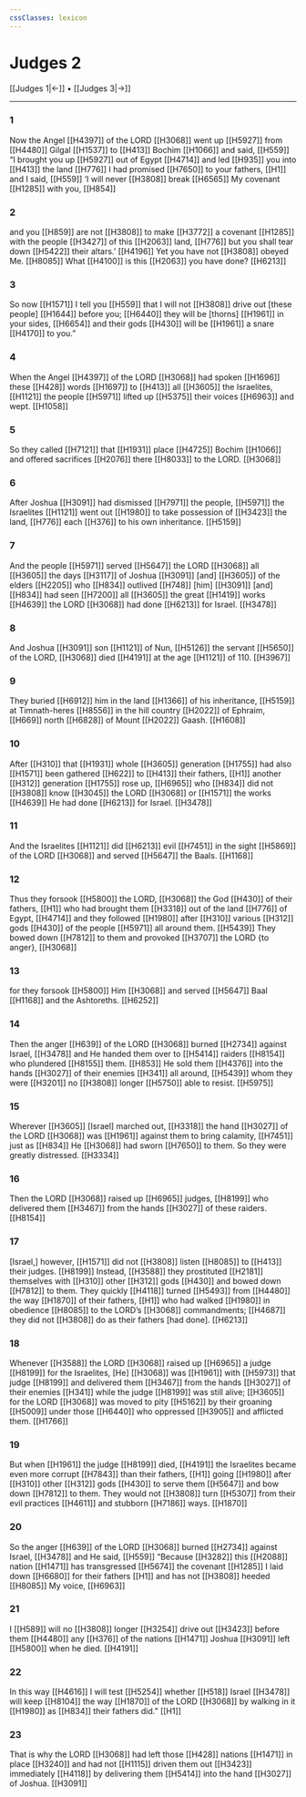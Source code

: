 ```yaml
---
cssClasses: lexicon
---
```


# Judges 2

[[Judges 1|←]] • [[Judges 3|→]]

---

### 1
Now the Angel [[H4397]] of the LORD [[H3068]] went up [[H5927]] from [[H4480]] Gilgal [[H1537]] to [[H413]] Bochim [[H1066]] and said, [[H559]] “I brought you up [[H5927]] out of Egypt [[H4714]] and led [[H935]] you into [[H413]] the land [[H776]] I had promised [[H7650]] to your fathers, [[H1]] and I said, [[H559]] ‘I will never [[H3808]] break [[H6565]] My covenant [[H1285]] with you, [[H854]]

### 2
and you [[H859]] are not [[H3808]] to make [[H3772]] a covenant [[H1285]] with the people [[H3427]] of this [[H2063]] land, [[H776]] but you shall tear down [[H5422]] their altars.’ [[H4196]] Yet you have not [[H3808]] obeyed Me. [[H8085]] What [[H4100]] is this [[H2063]] you have done? [[H6213]]

### 3
So now [[H1571]] I tell you [[H559]] that I will not [[H3808]] drive out [these people] [[H1644]] before you; [[H6440]] they will be [thorns] [[H1961]] in your  sides, [[H6654]] and their gods [[H430]] will be [[H1961]] a snare [[H4170]] to you.” 

### 4
When the Angel [[H4397]] of the LORD [[H3068]] had spoken [[H1696]] these [[H428]] words [[H1697]] to [[H413]] all [[H3605]] the Israelites, [[H1121]] the people [[H5971]] lifted up [[H5375]] their voices [[H6963]] and wept. [[H1058]]

### 5
So they called [[H7121]] that [[H1931]] place [[H4725]] Bochim [[H1066]] and offered sacrifices [[H2076]] there [[H8033]] to the LORD. [[H3068]]

### 6
After Joshua [[H3091]] had dismissed [[H7971]] the people, [[H5971]] the Israelites [[H1121]] went out [[H1980]] to take possession of [[H3423]] the land, [[H776]] each [[H376]] to his own inheritance. [[H5159]]

### 7
And the people [[H5971]] served [[H5647]] the LORD [[H3068]] all [[H3605]] the days [[H3117]] of Joshua [[H3091]] [and] [[H3605]] of the elders [[H2205]] who [[H834]] outlived [[H748]] [him] [[H3091]] [and] [[H834]] had seen [[H7200]] all [[H3605]] the great [[H1419]] works [[H4639]] the LORD [[H3068]] had done [[H6213]] for Israel. [[H3478]]

### 8
And Joshua [[H3091]] son [[H1121]] of Nun, [[H5126]] the servant [[H5650]] of the LORD, [[H3068]] died [[H4191]] at the age [[H1121]] of 110. [[H3967]]

### 9
They buried [[H6912]] him in the land [[H1366]] of his inheritance, [[H5159]] at Timnath-heres [[H8556]] in the hill country [[H2022]] of Ephraim, [[H669]] north [[H6828]] of Mount [[H2022]] Gaash. [[H1608]]

### 10
After [[H310]] that [[H1931]] whole [[H3605]] generation [[H1755]] had also [[H1571]] been gathered [[H622]] to [[H413]] their fathers, [[H1]] another [[H312]] generation [[H1755]] rose up, [[H6965]] who [[H834]] did not [[H3808]] know [[H3045]] the LORD [[H3068]] or [[H1571]] the works [[H4639]] He had done [[H6213]] for Israel. [[H3478]]

### 11
And the Israelites [[H1121]] did [[H6213]] evil [[H7451]] in the sight [[H5869]] of the LORD [[H3068]] and served [[H5647]] the Baals. [[H1168]]

### 12
Thus they forsook [[H5800]] the LORD, [[H3068]] the God [[H430]] of their fathers, [[H1]] who had brought them [[H3318]] out of the land [[H776]] of Egypt, [[H4714]] and they followed [[H1980]] after [[H310]] various [[H312]] gods [[H430]] of the people [[H5971]] all around them. [[H5439]] They bowed down [[H7812]] to them  and provoked [[H3707]] the LORD {to anger}, [[H3068]]

### 13
for they forsook [[H5800]] Him [[H3068]] and served [[H5647]] Baal [[H1168]] and the Ashtoreths. [[H6252]]

### 14
Then the anger [[H639]] of the LORD [[H3068]] burned [[H2734]] against Israel, [[H3478]] and He handed them over to [[H5414]] raiders [[H8154]] who plundered [[H8155]] them. [[H853]] He sold them [[H4376]] into the hands [[H3027]] of their enemies [[H341]] all around, [[H5439]] whom they were [[H3201]] no [[H3808]] longer [[H5750]] able to resist. [[H5975]]

### 15
Wherever [[H3605]] [Israel] marched out, [[H3318]] the hand [[H3027]] of the LORD [[H3068]] was [[H1961]] against them  to bring calamity, [[H7451]] just as [[H834]] He [[H3068]] had sworn [[H7650]] to them.  So they were greatly distressed. [[H3334]]

### 16
Then the LORD [[H3068]] raised up [[H6965]] judges, [[H8199]] who delivered them [[H3467]] from the hands [[H3027]] of these raiders. [[H8154]]

### 17
[Israel,] however, [[H1571]] did not [[H3808]] listen [[H8085]] to [[H413]] their judges. [[H8199]] Instead, [[H3588]] they prostituted [[H2181]] themselves with [[H310]] other [[H312]] gods [[H430]] and bowed down [[H7812]] to them.  They quickly [[H4118]] turned [[H5493]] from [[H4480]] the way [[H1870]] of their fathers, [[H1]] who had walked [[H1980]] in obedience [[H8085]] to the LORD’s [[H3068]] commandments; [[H4687]] they did not [[H3808]] do as their fathers [had done]. [[H6213]]

### 18
Whenever [[H3588]] the LORD [[H3068]] raised up [[H6965]] a judge [[H8199]] for the Israelites,  [He] [[H3068]] was [[H1961]] with [[H5973]] that judge [[H8199]] and delivered them [[H3467]] from the hands [[H3027]] of their enemies [[H341]] while the judge [[H8199]] was still alive; [[H3605]] for the LORD [[H3068]] was moved to pity [[H5162]] by their groaning [[H5009]] under those [[H6440]] who oppressed [[H3905]] and afflicted them. [[H1766]]

### 19
But when [[H1961]] the judge [[H8199]] died, [[H4191]] the Israelites became even more corrupt [[H7843]] than their fathers, [[H1]] going [[H1980]] after [[H310]] other [[H312]] gods [[H430]] to serve them [[H5647]] and bow down [[H7812]] to them.  They would not [[H3808]] turn [[H5307]] from their evil practices [[H4611]] and stubborn [[H7186]] ways. [[H1870]]

### 20
So the anger [[H639]] of the LORD [[H3068]] burned [[H2734]] against Israel, [[H3478]] and He said, [[H559]] “Because [[H3282]] this [[H2088]] nation [[H1471]] has transgressed [[H5674]] the covenant [[H1285]] I laid down [[H6680]] for their fathers [[H1]] and has not [[H3808]] heeded [[H8085]] My voice, [[H6963]]

### 21
I [[H589]] will no [[H3808]] longer [[H3254]] drive out [[H3423]] before them [[H4480]] any [[H376]] of the nations [[H1471]] Joshua [[H3091]] left [[H5800]] when he died. [[H4191]]

### 22
In this way [[H4616]] I will test [[H5254]] whether [[H518]] Israel [[H3478]] will keep [[H8104]] the way [[H1870]] of the LORD [[H3068]] by walking in it [[H1980]] as [[H834]] their fathers did.” [[H1]]

### 23
That is why the LORD [[H3068]] had left those [[H428]] nations [[H1471]] in place [[H3240]] and had not [[H1115]] driven them out [[H3423]] immediately [[H4118]] by delivering them [[H5414]] into the hand [[H3027]] of Joshua. [[H3091]]

